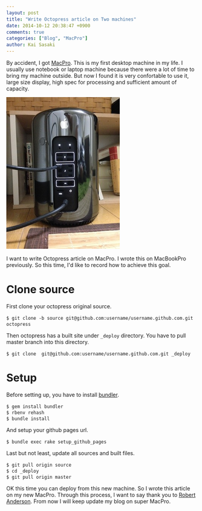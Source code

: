```yaml
---
layout: post
title: "Write Octopress article on Two machines"
date: 2014-10-12 20:38:47 +0900
comments: true
categories: ["Blog", "MacPro"]
author: Kai Sasaki
---
```


By accident, I got [MacPro](https://www.apple.com/jp/mac-pro/). This is my first desktop machine in my life. I usually use notebook or laptop machine because
there were a lot of time to bring my machine outside. But now I found it is very confortable to use it, large size display, high spec for processing and sufficient amount of capacity.

![MacPro](/images/posts/2014-10-12-macpro/macpro.jpg)

<!-- more -->

I want to write Octopress article on MacPro. I wrote this on MacBookPro previously. So this time, I'd like to record how to achieve this goal.

# Clone source

First clone your octopress original source.

    $ git clone -b source git@github.com:username/username.github.com.git octopress

Then octopress has a built site under `_deploy` directory. You have to pull master branch into this directory.

    $ git clone  git@github.com:username/username.github.com.git _deploy

# Setup

Before setting up, you have to install [bundler](http://bundler.io/). 

    $ gem install bundler
    $ rbenv rehash
    $ bundle install

And setup your github pages url.

    $ bundle exec rake setup_github_pages

Last but not least, update all sources and built files.

    $ git pull origin source
    $ cd _deploy
	$ git pull origin master

OK this time you can deploy from this new machine. So I wrote this article on my new MacPro. Through this process, I want to say thank you to [Robert Anderson](http://blog.zerosharp.com/clone-your-octopress-to-blog-from-two-places/).
From now I will keep update my blog on super MacPro. 




